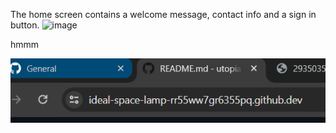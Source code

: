 The home screen contains a welcome message, contact info and a sign in button.
![image](https://github.com/johan-gorter/utopia/assets/3057773/9ab99fed-5849-438b-a6bb-83cb11addb46)

hmmm

![text here](image.png)